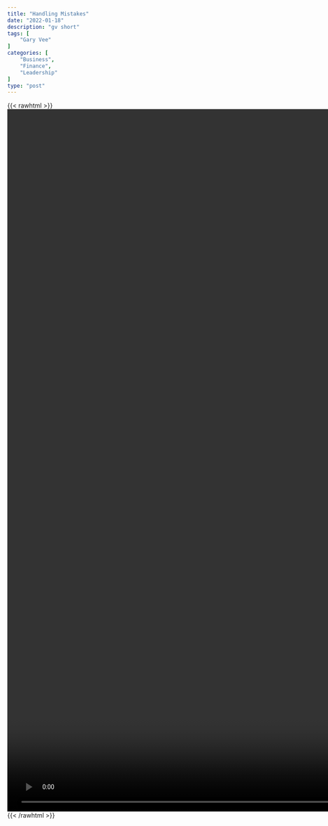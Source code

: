 ```yaml
---
title: "Handling Mistakes"
date: "2022-01-18"
description: "gv short"
tags: [
    "Gary Vee"
]
categories: [
    "Business",
    "Finance",
    "Leadership"
]
type: "post"
---
```

{{< rawhtml >}}
    <video style="height:40vh;width:auto" overflow="hidden" controls>
        <source src="https://clips.dev00ps.com/Gary_Vee/mistakes.mp4" type="video/mp4"> 
    </video>
{{< /rawhtml >}}